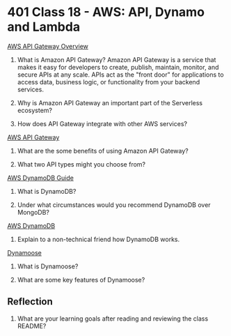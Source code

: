 # 401 Class 18 - AWS: API, Dynamo and Lambda

[AWS API Gateway Overview](https://www.serverless.com/amazon-api-gateway)

1. What is Amazon API Gateway?
Amazon API Gateway is a service that makes it easy for developers to create, publish, maintain, monitor, and secure APIs at any scale. APIs act as the "front door" for applications to access data, business logic, or functionality from your backend services.

2. Why is Amazon API Gateway an important part of the Serverless ecosystem?


3. How does API Gateway integrate with other AWS services?

[AWS API Gateway](https://aws.amazon.com/api-gateway/)

1. What are the some benefits of using Amazon API Gateway?


2. What two API types might you choose from?


[AWS DynamoDB Guide](https://www.dynamodbguide.com/what-is-dynamo-db/)

1. What is DynamoDB?


2. Under what circumstances would you recommend DynamoDB over MongoDB?


[AWS DynamoDB](https://aws.amazon.com/dynamodb/)

1. Explain to a non-technical friend how DynamoDB works.


[Dynamoose](https://dynamoosejs.com/getting_started/Introduction)

1. What is Dynamoose?


2. What are some key features of Dynamoose?


## Reflection
1. What are your learning goals after reading and reviewing the class README?
